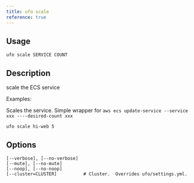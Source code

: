```yaml
---
title: ufo scale
reference: true
---
```


## Usage

    ufo scale SERVICE COUNT

## Description

scale the ECS service

Examples:

Scales the service.  Simple wrapper for `aws ecs update-service --service xxx ----desired-count xxx`

    ufo scale hi-web 5


## Options

```
[--verbose], [--no-verbose]  
[--mute], [--no-mute]        
[--noop], [--no-noop]        
[--cluster=CLUSTER]          # Cluster.  Overrides ufo/settings.yml.
```

